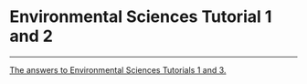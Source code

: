 # Environmental Sciences Tutorial 1 and 2

<hr>

[The answers to Environmental Sciences Tutorials 1 and 3.](https://nbviewer.jupyter.org/github/cemachelen/EvironmentalScience/blob/master/Answers.ipynb)

